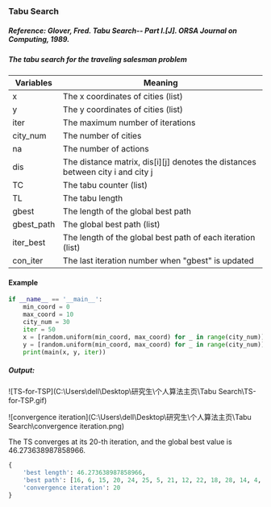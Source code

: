 ### Tabu Search

##### Reference: Glover, Fred. Tabu Search-- Part I.[J]. ORSA Journal on Computing, 1989.

##### The tabu search for the traveling salesman problem

| Variables  | Meaning                                                      |
| ---------- | ------------------------------------------------------------ |
| x          | The x coordinates of cities (list)                           |
| y          | The y coordinates of cities (list)                           |
| iter       | The maximum number of iterations                             |
| city_num   | The number of cities                                         |
| na         | The number of actions                                        |
| dis        | The distance matrix, dis\[i\]\[j\] denotes the distances between city i and city j |
| TC         | The tabu counter (list)                                      |
| TL         | The tabu length                                              |
| gbest      | The length of the global best path                           |
| gbest_path | The global best path (list)                                  |
| iter_best  | The length of the global best path of each iteration (list)  |
| con_iter   | The last iteration number when "gbest" is updated            |

#### Example

```python
if __name__ == '__main__':
    min_coord = 0
    max_coord = 10
    city_num = 30
    iter = 50
    x = [random.uniform(min_coord, max_coord) for _ in range(city_num)]
    y = [random.uniform(min_coord, max_coord) for _ in range(city_num)]
    print(main(x, y, iter))
```

##### Output:

![TS-for-TSP](C:\Users\dell\Desktop\研究生\个人算法主页\Tabu Search\TS-for-TSP.gif)

![convergence iteration](C:\Users\dell\Desktop\研究生\个人算法主页\Tabu Search\convergence iteration.png)

The TS converges at its 20-th iteration, and the global best value is 46.273638987858966. 

```python
{
    'best length': 46.273638987858966, 
    'best path': [16, 6, 15, 20, 24, 25, 5, 21, 12, 22, 18, 28, 14, 4, 0, 26, 2, 27, 7, 10, 9, 17, 11, 19, 23, 3, 29, 13, 1, 8], 
    'convergence iteration': 20
}
```

